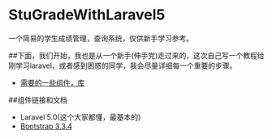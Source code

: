 # StuGradeWithLaravel5

一个简易的学生成绩管理，查询系统，仅供新手学习参考。

##下面，我们开始，我也是从一个新手(伸手党)走过来的，这次自己写一个教程给刚学习laravel，或者感到困惑的同学，我会尽量详细每一个重要的步骤。
* [需要的一些组件，库](#feature1)

<a name="feature1"></a>
##组件链接和文档
* Laravel 5.0(这个大家都懂，最基本的)
* [Bootstrap 3.3.4](http://v3.bootcss.com/)